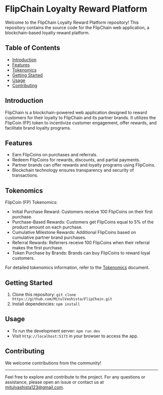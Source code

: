 # FlipChain Loyalty Reward Platform

Welcome to the FlipChain Loyalty Reward Platform repository! This repository contains the source code for the FlipChain web application, a blockchain-based loyalty reward platform.

## Table of Contents

- [Introduction](#introduction)
- [Features](#features)
- [Tokenomics](#tokenomics)
- [Getting Started](#getting-started)
- [Usage](#usage)
- [Contributing](#contributing)

## Introduction

FlipChain is a blockchain-powered web application designed to reward customers for their loyalty to FlipChain and its partner brands. It utilizes the FlipCoin (FP) token to incentivize customer engagement, offer rewards, and facilitate brand loyalty programs.

## Features

- Earn FlipCoins on purchases and referrals.
- Redeem FlipCoins for rewards, discounts, and partial payments.
- Partner brands can offer rewards and loyalty programs using FlipCoins.
- Blockchain technology ensures transparency and security of transactions.

## Tokenomics

FlipCoin (FP) Tokenomics:

- Initial Purchase Reward: Customers receive 100 FlipCoins on their first purchase.
- Purchase-Based Rewards: Customers get FlipCoins equal to 5% of the product amount on each purchase.
- Cumulative Milestone Rewards: Additional FlipCoins based on cumulative partner brand purchases.
- Referral Rewards: Referrers receive 100 FlipCoins when their referral makes the first purchase.
- Token Purchase by Brands: Brands can buy FlipCoins to reward loyal customers.

For detailed tokenomics information, refer to the [Tokenomics](./docs/tokenomics.md) document.

## Getting Started

1. Clone this repository: `git clone https://github.com/MitulVashista/FlipChain.git`
2. Install dependencies: `npm install`

## Usage

- To run the development server: `npm run dev`
- Visit `http://localhost:5173` in your browser to access the app.

## Contributing

We welcome contributions from the community!

---

Feel free to explore and contribute to the project. For any questions or assistance, please open an issue or contact us at mitulvashista123@gmail.com.
